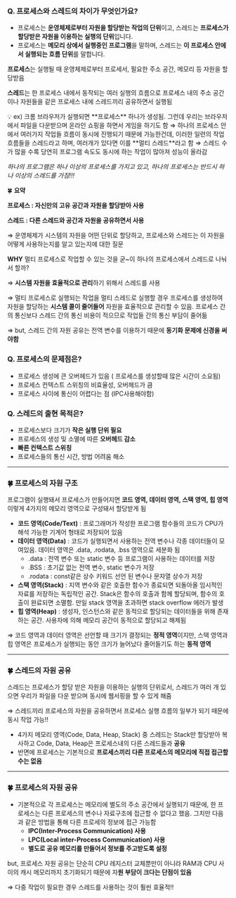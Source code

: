 ### **Q. 프로세스와 스레드의 차이가 무엇인가요?**

- 프로세스는 **운영체제로부터 자원을 할당받는 작업의 단위**이고, 스레드는 **프로세스가 할당받은 자원을 이용하는 실행의 단위**입니다.
- 프로세스는 **메모리 상에서 실행중인 프로그램**을 말하며, 스레드는 **이 프로세스 안에서 실행되는 흐름 단위**를 말합니다.

**프로세스**는 실행될 때 운영체제로부터 프로세서, 필요한 주소 공간, 메모리 등 자원을 할당받음

**스레드**는 한 프로세스 내에서 동작되는 여러 실행의 흐름으로 프로세스 내의 주소 공간이나 자원들을 같은 프로세스 내에 스레드끼리 공유하면서 실행됨

<aside>
💡 ex) 크롬 브라우저가 실행되면 **프로세스** 하나가 생성됨. 그런데 우리는 브라우저에서 파일을 다운받으며 온라인 쇼핑을 하면서 게임을 하기도 함
⇒ 하나의 프로세스 안에서 여러가지 작업들 흐름이 동시에 진행되기 때문에 가능한건데, 이러한 일련의 작업 흐름들을 스레드라고 하며, 여러개가 있다면 이를 **멀티 스레드**라고 함
⇒ 스레드 수가 많을 수록 당연히 프로그램 속도도 동시에 하는 작업이 많아져 성능이 올라감

</aside>

*하나의 프로그램은 하나 이상의 프로세스를 가지고 있고, 하나의 프로세스는 반드시 하나 이상의 스레드를 가짐!!!*

🍀 **요약**

**프로세스 : 자신만의 고유 공간과 자원을 할당받아 사용**

**스레드 : 다른 스레드와 공간과 자원을 공유하면서 사용**

⇒ 운영체제가 시스템의 자원을 어떤 단위로 할당하고, 프로세스와 스레드는 이 자원을 어떻게 사용하는지를 알고 있는지에 대한 질문

**WHY** 멀티 프로세스로 작업할 수 있는 것을 굳~이 하나의 프로세스에서 스레드로 나눠서 할까?

⇒ **시스템 자원을 효율적으로 관리**하기 위해서 스레드를 사용

⇒ 멀티 프로세스로 실행되는 작업을 멀티 스레드로 실행할 경우 프로세스를 생성하여 자원을 할당하는 **시스템 콜이 줄어들어** 자원을 효율적으로 관리할 수 있음. 프로세스 간의 통신보다 스레드 간의 통신 비용이 적으므로 작업들 간의 통신 부담이 줄어듦

⇒ but, 스레드 간의 자원 공유는 전역 변수를 이용하기 때문에 **동기화 문제에 신경을 써야함**

### **Q. 프로세스의 문제점은?**

- 프로세스 생성에 큰 오버헤드가 있음 ( 프로세스를 생성할때 많은 시간이 소요됨)
- 프로세스 컨텍스트 스위칭의 비효율성, 오버헤드가 큼
- 프로세스 사이에 통신이 어렵다는 점 (IPC사용해야함)

### **Q. 스레드의 출현 목적은?**

- 프로세스보다 크기가 **작은 실행 단위 필요**
- 프로세스의 생성 및 소멸에 따른 **오버헤드 감소**
- **빠른 컨텍스트 스위칭**
- 프로세스들의 통신 시간, 방법 어려움 해소

---

### 🍀 프로세스의 자원 구조

프로그램이 실행돼서 프로세스가 만들어지면 **코드 영역, 데이터 영역, 스택 영역, 힙 영역** 이렇게 4가지의 메모리 영역으로 구성돼서 할당받게 됨


- **코드 영역(Code/Text)** : 프로그래머가 작성한 프로그램 함수들의 코드가 CPU가 해석 가능한 기계어 형태로 저장되어 있음
- **데이터 영역(Data)** : 코드가 실행되면서 사용하는 전역 변수나 각종 데이터들이 모여있음. 데이터 영역은 .data, .rodata, .bss 영역으로 세분화 됨
    - .data : 전역 변수 또는 static 변수 등 프로그램이 사용하는 데이터를 저장
    - .BSS : 초기값 없는 전역 변수, static 변수가 저장
    - .rodata : const같은 상수 키워드 선언 된 변수나 문자열 상수가 저장
- **스택 영역(Stack)** : 지역 변수와 같은 호출한 함수가 종료되면 되돌아올 임시적인 자료를 저장하는 독립적인 공간. Stack은 함수의 호출과 함께 할당되며, 함수의 호출이 완료되면 소멸함. 만일 stack 영역을 초과하면 stack overflow 에러가 발생
- **힙 영역(Heap)** : 생성자, 인스턴스와 같은 동적으로 할당되는 데이터들을 위해 존재하는 공간. 사용자에 의해 메모리 공간이 동적으로 할당되고 해제됨

⇒ 코드 영역과 데이터 영역은 선언할 때 크기가 결정되는 **정적 영역**이지만, 스택 영역과 힙 영역은 프로세스가 실행되는 동안 크기가 늘어났다 줄어들기도 하는 **동적 영역**

---

### 🍀 스레드의 자원 공유

스레드는 프로세스가 할당 받은 자원을 이용하는 실행의 단위로서, 스레드가 여러 개 있으면 우리가 파일을 다운 받으며 동시에 웹서핑을 할 수 있게 해줌

⇒ 스레드끼리 프로세스의 자원을 공유하면서 프로세스 실행 흐름의 일부가 되기 때문에 동시 작업 가능!!


- 4가지 메모리 영역(Code, Data, Heap, Stack) 중 스레드는 Stack만 할당받아 복사하고 Code, Data, Heap은 프로세스내의 다른 스레드들과 **공유**
- 반면에 프로세스는 기본적으로 **프로세스끼리 다른 프로세스의 메모리에 직접 접근할 수는 없음**

---

### 🍀 프로세스의 자원 공유

- 기본적으로 각 프로세스는 메모리에 별도의 주소 공간에서 실행되기 때문에, 한 프로세스는 다른 프로세스의 변수나 자료구조에 접근할 수 없다고 했음. 그치만 다음과 같은 방법을 통해 다른 프로세의 정보에 접근 가능함
    - **IPC(Inter-Process Communication) 사용**
    - **LPC(Local inter-Process Communication) 사용**
    - **별도로 공유 메모리를 만들어서 정보를 주고받도록 설정**
    

but, 프로세스 자원 공유는 단순히 CPU 레지스터 교체뿐만이 아니라 RAM과 CPU 사이의 캐시 메모리까지 초기화되기 때문에 자**원 부담이 크다는 단점이 있음**

⇒ 다중 작업이 필요한 경우 스레드를 사용하는 것이 훨씬 효율적!!